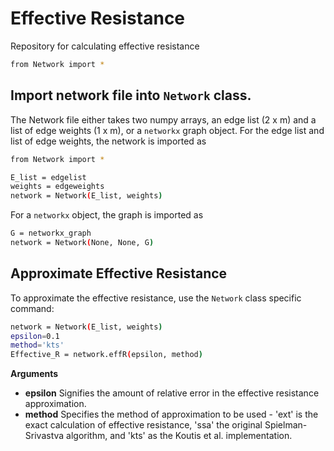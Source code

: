 # Effective Resistance 
Repository for calculating effective resistance 

```sh
from Network import *
```
## Import network file into ``Network`` class.
The Network file either takes two numpy arrays, an edge list (2 x m) and a list of edge weights (1 x m), or a `networkx` graph object.
For the edge list and list of edge weights, the network is imported as
```sh
from Network import *

E_list = edgelist
weights = edgeweights
network = Network(E_list, weights)
```
For a `networkx` object, the graph is imported as
```sh
G = networkx_graph
network = Network(None, None, G)
```
## Approximate Effective Resistance
To approximate the effective resistance, use the `Network` class specific command:
```sh
network = Network(E_list, weights)
epsilon=0.1
method='kts'
Effective_R = network.effR(epsilon, method)
```

**Arguments**
* **epsilon** Signifies the amount of relative error in the effective resistance approximation. 
* **method** Specifies the method of approximation to be used - 'ext' is the exact calculation of effective resistance, 'ssa' the original Spielman-Srivastva algorithm, and 'kts' as the Koutis et al. implementation. 
